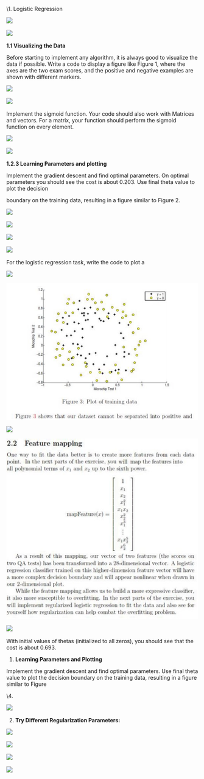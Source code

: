 \1. Logistic Regression 

![](Aspose.Words.e74755c8-28a8-4388-833c-8ccba8736b1a.001.png)

![](Aspose.Words.e74755c8-28a8-4388-833c-8ccba8736b1a.002.png)

**1.1 Visualizing the Data** 

Before starting to implement any algorithm, it is always good to visualize the data if possible. Write a code to display a figure like Figure 1, where the axes are the two exam scores, and the positive and negative examples are shown with different markers. 

![](Aspose.Words.e74755c8-28a8-4388-833c-8ccba8736b1a.003.png)

![](Aspose.Words.e74755c8-28a8-4388-833c-8ccba8736b1a.004.png)

Implement the sigmoid function. Your code should also work with Matrices and vectors. For a matrix, your function should perform the sigmoid function on every element. 

![](Aspose.Words.e74755c8-28a8-4388-833c-8ccba8736b1a.005.png)

![](Aspose.Words.e74755c8-28a8-4388-833c-8ccba8736b1a.006.png)

**1.2.3 Learning Parameters and plotting** 

Implement the gradient descent and find optimal parameters. On optimal parameters you should see the cost is about 0.203. Use final theta value to plot the decision 

boundary on the training data, resulting in a figure similar to Figure 2. 

![](Aspose.Words.e74755c8-28a8-4388-833c-8ccba8736b1a.007.png)

![](Aspose.Words.e74755c8-28a8-4388-833c-8ccba8736b1a.008.png)

![](Aspose.Words.e74755c8-28a8-4388-833c-8ccba8736b1a.009.png)

![](Aspose.Words.e74755c8-28a8-4388-833c-8ccba8736b1a.010.png)

For the logistic regression task, write the code to plot a  

![](Aspose.Words.e74755c8-28a8-4388-833c-8ccba8736b1a.011.png)

![](Aspose.Words.e74755c8-28a8-4388-833c-8ccba8736b1a.012.jpeg)

![](Aspose.Words.e74755c8-28a8-4388-833c-8ccba8736b1a.013.png)

![](Aspose.Words.e74755c8-28a8-4388-833c-8ccba8736b1a.014.jpeg)

![](Aspose.Words.e74755c8-28a8-4388-833c-8ccba8736b1a.015.png)

With initial values of thetas (initialized to all zeros), you should see that the cost is about 0.693. 

1. **Learning Parameters and Plotting** 

Implement the gradient descent and find optimal parameters. Use final theta value to plot the decision boundary on the training data, resulting in a figure similar to Figure 

\4. 

![](Aspose.Words.e74755c8-28a8-4388-833c-8ccba8736b1a.016.png)

2. **Try Different Regularization Parameters:** 

![](Aspose.Words.e74755c8-28a8-4388-833c-8ccba8736b1a.017.png)

![](Aspose.Words.e74755c8-28a8-4388-833c-8ccba8736b1a.018.png)

![](Aspose.Words.e74755c8-28a8-4388-833c-8ccba8736b1a.019.png)

![](Aspose.Words.e74755c8-28a8-4388-833c-8ccba8736b1a.020.png)
